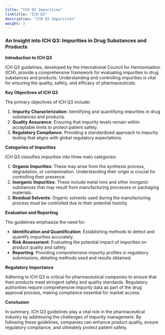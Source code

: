 ```yaml
---
title: "ICH Q3 Impurities"
linktitle: "ICH Q3"
description: "ICH Q3 Impurities"
weight: 3
---
```


### An Insight into ICH Q3: Impurities in Drug Substances and Products

**Introduction to ICH Q3**

ICH Q3 guidelines, developed by the International Council for Harmonisation (ICH), provide a comprehensive framework for evaluating impurities in drug substances and products. Understanding and controlling impurities is vital for ensuring the quality, safety, and efficacy of pharmaceuticals.

**Key Objectives of ICH Q3**

The primary objectives of ICH Q3 include:

1. **Impurity Characterization**: Identifying and quantifying impurities in drug substances and products.
2. **Quality Assurance**: Ensuring that impurity levels remain within acceptable limits to protect patient safety.
3. **Regulatory Compliance**: Providing a standardized approach to impurity testing that aligns with global regulatory expectations.

**Categories of Impurities**

ICH Q3 classifies impurities into three main categories:

1. **Organic Impurities**: These may arise from the synthesis process, degradation, or contamination. Understanding their origin is crucial for controlling their presence.
2. **Inorganic Impurities**: These include metal ions and other inorganic substances that may result from manufacturing processes or packaging materials.
3. **Residual Solvents**: Organic solvents used during the manufacturing process must be controlled due to their potential toxicity.

**Evaluation and Reporting**

The guidelines emphasize the need for:

- **Identification and Quantification**: Establishing methods to detect and quantify impurities accurately.
- **Risk Assessment**: Evaluating the potential impact of impurities on product quality and safety.
- **Reporting**: Providing comprehensive impurity profiles in regulatory submissions, detailing methods used and results obtained.

**Regulatory Importance**

Adhering to ICH Q3 is critical for pharmaceutical companies to ensure that their products meet stringent safety and quality standards. Regulatory authorities require comprehensive impurity data as part of the drug approval process, making compliance essential for market access.

**Conclusion**

In summary, ICH Q3 guidelines play a vital role in the pharmaceutical industry by addressing the challenges of impurity management. By following these guidelines, companies can enhance product quality, ensure regulatory compliance, and ultimately protect patient safety.
